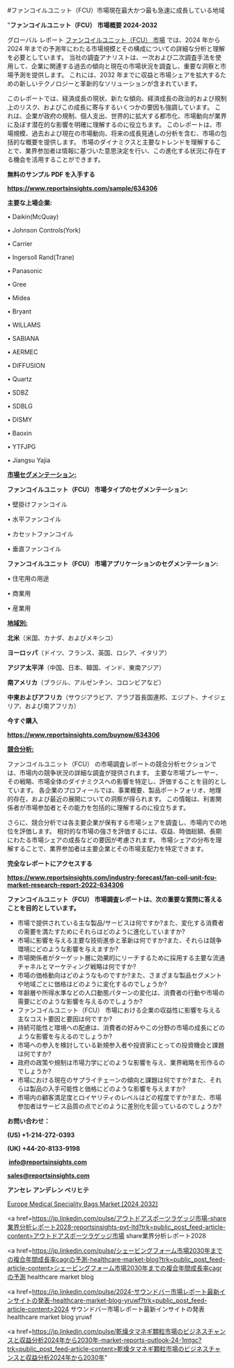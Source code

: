 #ファンコイルユニット（FCU）市場現在最大かつ最も急速に成長している地域

"<strong>ファンコイルユニット（FCU） 市場概要 2024-2032</strong>

グローバル レポート <a href=https://www.reportsinsights.com/sample/634306>ファンコイルユニット（FCU） 市場</a> では、2024 年から 2024 年までの予測年にわたる市場規模とその構成についての詳細な分析と理解を必要としています。 当社の調査アナリストは、一次および二次調査手法を使用して、企業に関連する過去の傾向と現在の市場状況を調査し、重要な洞察と市場予測を提供します。 これには、2032 年までに収益と市場シェアを拡大​​するための新しいテクノロジーと革新的なソリューションが含まれています。

このレポートでは、経済成長の現状、新たな傾向、経済成長の政治的および規制上のリスク、およびこの成長に寄与するいくつかの要因も強調しています。 これは、企業が政府の規制、個人支出、世界的に拡大する都市化、市場動向が業界に及ぼす潜在的な影響を明確に理解するのに役立ちます。 このレポートは、市場規模、過去および現在の市場動向、将来の成長見通しの分析を含む、市場の包括的な概要を提供します。 市場のダイナミクスと主要なトレンドを理解することで、業界参加者は情報に基づいた意思決定を行い、この進化する状況に存在する機会を活用することができます。

<strong><b>無料のサンプル PDF を入手する</b></strong>

<a href=https://www.reportsinsights.com/sample/634306><strong><u>https://www.reportsinsights.com/sample/634306</u></strong></a>

<strong>主要な上場企業:</strong>

• Daikin(McQuay) 

• Johnson Controls(York) 

• Carrier 

• Ingersoll Rand(Trane) 

• Panasonic 

• Gree 

• Midea 

• Bryant 

• WILLAMS 

• SABIANA 

• AERMEC 

• DIFFUSION 

• Quartz 

• SDBZ 

• SDBLG 

• DISMY 

• Baoxin 

• YTFJPG 

• Jiangsu Yajia

<strong><u>市場セグメンテーション</u></strong><strong><u>:</u></strong>

<strong>ファンコイルユニット（FCU） 市場タイプのセグメンテーション:</strong>

• 壁掛けファンコイル

• 水平ファンコイル

• カセットファンコイル

• 垂直ファンコイル

<strong>ファンコイルユニット（FCU） 市場アプリケーションのセグメンテーション:</strong>

• 住宅用の用途

• 商業用

• 産業用

<strong><u>地域別</u></strong><strong><u>:</u></strong>

<strong>北米</strong>（米国、カナダ、およびメキシコ）

<strong>ヨーロッパ</strong>（ドイツ、フランス、英国、ロシア、イタリア）

<strong>アジア太平洋</strong>（中国、日本、韓国、インド、東南アジア）

<strong>南アメリカ</strong>（ブラジル、アルゼンチン、コロンビアなど）

<strong>中東およびアフリカ</strong>（サウジアラビア、アラブ首長国連邦、エジプト、ナイジェリア、および南アフリカ）

<strong>今すぐ購入</strong>

<a href=https://www.reportsinsights.com/buynow/634306><strong><u>https://www.reportsinsights.com/buynow/634306</u></strong></a>

<strong><u>競合分析:</u></strong>

ファンコイルユニット（FCU） の市場調査レポートの競合分析セクションでは、市場内の競争状況の詳細な調査が提供されます。 主要な市場プレーヤー、その戦略、市場全体のダイナミクスへの影響を特定し、評価することを目的としています。 各企業のプロフィールでは、事業概要、製品ポートフォリオ、地理的存在、および最近の展開についての洞察が得られます。 この情報は、利害関係者が市場参加者とその能力を包括的に理解するのに役立ちます。

さらに、競合分析では各主要企業が保有する市場シェアを調査し、市場内での地位を評価します。 相対的な市場の強さを評価するには、収益、時価総額、長期にわたる市場シェアの成長などの要因が考慮されます。 市場シェアの分布を理解することで、業界参加者は主要企業とその市場支配力を特定できます。

<strong>完全なレポートにアクセスする</strong>

<a href=https://www.reportsinsights.com/industry-forecast/fan-coil-unit-fcu-market-research-report-2022-634306><strong><u><b>https://www.reportsinsights.com/industry-forecast/fan-coil-unit-fcu-market-research-report-2022-634306</b></u></strong></a>

<strong><b>ファンコイルユニット（FCU） 市場調査レポートは、次の重要な質問に答えることを目的としています。</b></strong>
<ul>
  <li>市場で提供されている主な製品/サービスは何ですか?また、変化する消費者の需要を満たすためにそれらはどのように進化していますか?</li>
  <li>市場に影響を与える主要な技術進歩と革新は何ですか?また、それらは競争環境にどのような影響を与えますか?</li>
  <li>市場関係者がターゲット層に効果的にリーチするために採用する主要な流通チャネルとマーケティング戦略は何ですか?</li>
  <li>市場の価格動向はどのようなものですか?また、さまざまな製品セグメントや地域ごとに価格はどのように変化するのでしょうか?</li>
  <li>年齢層や所得水準などの人口動態パターンの変化は、消費者の行動や市場の需要にどのような影響を与えるのでしょうか?</li>
  <li>ファンコイルユニット（FCU） 市場における企業の収益性に影響を与える主なコスト要因と要因は何ですか?</li>
  <li>持続可能性と環境への配慮は、消費者の好みやこの分野の市場の成長にどのような影響を与えるのでしょうか?</li>
  <li>市場への参入を検討している新規参入者や投資家にとっての投資機会と課題は何ですか?</li>
  <li>政府の政策や規制は市場力学にどのような影響を与え、業界戦略を形作るのでしょうか?</li>
  <li>市場における現在のサプライチェーンの傾向と課題は何ですか?また、それらは製品の入手可能性と価格にどのような影響を与えますか?</li>
  <li>市場内の顧客満足度とロイヤリティのレベルはどの程度ですか?また、市場参加者はサービス品質の点でどのように差別化を図っているのでしょうか?</li>
</ul>
<strong>お問い合わせ：</strong>

<strong>(US) +1-214-272-0393</strong>

<strong>(UK) +44-20-8133-9198</strong>

<strong> </strong><a href=info@reportsinsights.com><strong><u>info@reportsinsights.com</u></strong></a>

<a href=sales@reportsinsights.com><strong><u>sales@reportsinsights.com</u></strong></a>

<strong>アンセレ アンデレン ベリヒテ</strong>

<a href=https://www.linkedin.com/pulse/europe-medical-speciality-bags-markets-analysis-decision-makers-jk7zf/>Europe Medical Speciality Bags Market [2024 2032]</a>

<a href=https://jp.linkedin.com/pulse/アウトドアスポーツラゲッジ市場-share業界分析レポート2028-reportsinsights-pvt-ltd?trk=public_post_feed-article-content>アウトドアスポーツラゲッジ市場 share業界分析レポート2028</a>

<a href=https://jp.linkedin.com/pulse/シェービングフォーム市場2030年までの複合年間成長率cagrの予測-healthcare-market-blog?trk=public_post_feed-article-content>シェービングフォーム市場2030年までの複合年間成長率cagrの予測 healthcare market blog</a>

<a href=https://jp.linkedin.com/pulse/2024-サウンドバー市場レポート最新インサイトの発表-healthcare-market-blog-yruwf?trk=public_post_feed-article-content>2024 サウンドバー市場レポート最新インサイトの発表 healthcare market blog yruwf</a>

<a href=https://jp.linkedin.com/pulse/乾燥タマネギ顆粒市場のビジネスチャンスと収益分析2024年から2030年-market-reports-outlook-24-1mtgc?trk=public_post_feed-article-content>乾燥タマネギ顆粒市場のビジネスチャンスと収益分析2024年から2030年</a>"
